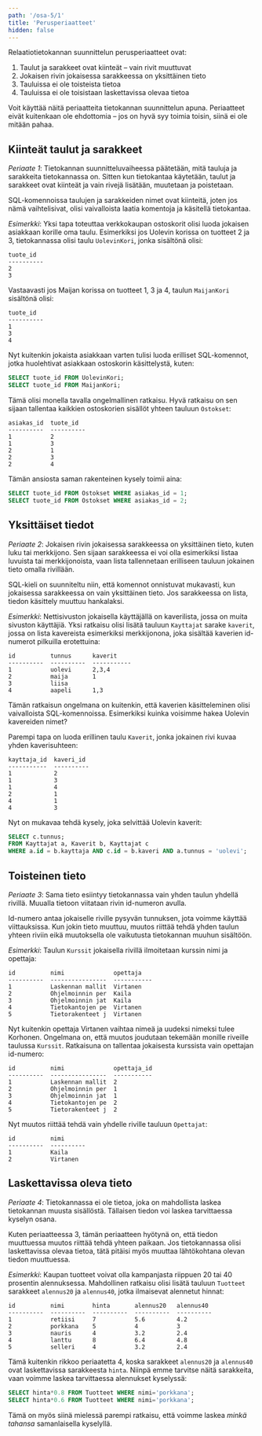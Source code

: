 ```yaml
---
path: '/osa-5/1'
title: 'Perusperiaatteet'
hidden: false
---
```


Relaatiotietokannan suunnittelun perusperiaatteet ovat:

1. Taulut ja sarakkeet ovat kiinteät – vain rivit muuttuvat
2. Jokaisen rivin jokaisessa sarakkeessa on yksittäinen tieto
3. Tauluissa ei ole toisteista tietoa
4. Tauluissa ei ole toisistaan laskettavissa olevaa tietoa

Voit käyttää näitä periaatteita tietokannan suunnittelun apuna.
Periaatteet eivät kuitenkaan ole ehdottomia –
jos on hyvä syy toimia toisin, siinä ei ole mitään pahaa.

## Kiinteät taulut ja sarakkeet

_Periaate 1_:
Tietokannan suunnitteluvaiheessa päätetään,
mitä tauluja ja sarakkeita tietokannassa on.
Sitten kun tietokantaa käytetään,
taulut ja sarakkeet ovat kiinteät ja
vain rivejä lisätään, muutetaan ja poistetaan.

SQL-komennoissa taulujen ja sarakkeiden nimet ovat kiinteitä,
joten jos nämä vaihtelisivat, olisi vaivalloista
laatia komentoja ja käsitellä tietokantaa.

_Esimerkki_: Yksi tapa toteuttaa verkkokaupan ostoskorit
olisi luoda jokaisen asiakkaan korille oma taulu.
Esimerkiksi jos Uolevin korissa on tuotteet 2 ja 3,
tietokannassa olisi taulu `UolevinKori`, jonka sisältönä olisi:

```x
tuote_id
----------
2
3
```

Vastaavasti jos Maijan korissa on tuotteet 1, 3 ja 4,
taulun `MaijanKori` sisältönä olisi:

```x
tuote_id
----------
1
3
4
```

Nyt kuitenkin jokaista asiakkaan varten tulisi luoda
erilliset SQL-komennot, jotka huolehtivat asiakkaan
ostoskorin käsittelystä, kuten:

```sql
SELECT tuote_id FROM UolevinKori;
SELECT tuote_id FROM MaijanKori;
```

Tämä olisi monella tavalla ongelmallinen ratkaisu.
Hyvä ratkaisu on sen sijaan tallentaa kaikkien
ostoskorien sisällöt yhteen tauluun `Ostokset`:

```x
asiakas_id  tuote_id
----------  ----------
1           2
1           3
2           1
2           3
2           4
```

Tämän ansiosta saman rakenteinen kysely toimii aina:

```sql
SELECT tuote_id FROM Ostokset WHERE asiakas_id = 1;
SELECT tuote_id FROM Ostokset WHERE asiakas_id = 2;
```

## Yksittäiset tiedot

_Periaate 2_:
Jokaisen rivin jokaisessa sarakkeessa on yksittäinen tieto,
kuten luku tai merkkijono.
Sen sijaan sarakkeessa ei voi olla
esimerkiksi listaa luvuista tai merkkijonoista,
vaan lista tallennetaan erilliseen tauluun
jokainen tieto omalla rivillään.

SQL-kieli on suunniteltu niin,
että komennot onnistuvat mukavasti,
kun jokaisessa sarakkeessa on vain yksittäinen tieto.
Jos sarakkeessa on lista, tiedon käsittely muuttuu hankalaksi.

_Esimerkki_: Nettisivuston jokaisella käyttäjällä on kaverilista,
jossa on muita sivuston käyttäjiä.
Yksi ratkaisu olisi lisätä tauluun `Kayttajat`
sarake `kaverit`, jossa on lista kavereista
esimerkiksi merkkijonona, joka sisältää kaverien id-numerot
pilkuilla erotettuina:

```x
id          tunnus      kaverit
----------  ----------  -----------
1           uolevi      2,3,4
2           maija       1
3           liisa       
4           aapeli      1,3
```

Tämän ratkaisun ongelmana on kuitenkin,
että kaverien käsitteleminen olisi vaivalloista SQL-komennoissa.
Esimerkiksi kuinka voisimme hakea Uolevin kavereiden nimet?

Parempi tapa on luoda erillinen taulu `Kaverit`,
jonka jokainen rivi kuvaa yhden kaverisuhteen:

```x
kayttaja_id  kaveri_id
-----------  ----------
1            2
1            3
1            4
2            1
4            1
4            3
```

Nyt on mukavaa tehdä kysely, joka selvittää Uolevin kaverit:

```sql
SELECT c.tunnus;
FROM Kayttajat a, Kaverit b, Kayttajat c
WHERE a.id = b.kayttaja AND c.id = b.kaveri AND a.tunnus = 'uolevi';
```

## Toisteinen tieto

_Periaate 3_:
Sama tieto esiintyy tietokannassa vain yhden taulun
yhdellä rivillä.
Muualla tietoon viitataan rivin id-numeron avulla.

Id-numero antaa jokaiselle riville pysyvän tunnuksen,
jota voimme käyttää viittauksissa.
Kun jokin tieto muuttuu, muutos riittää tehdä yhden taulun
yhteen riviin eikä muutoksella ole vaikutusta tietokannan
muuhun sisältöön.

_Esimerkki_: Taulun `Kurssit` jokaisella rivillä ilmoitetaan
kurssin nimi ja opettaja:

```x
id          nimi              opettaja
----------  ----------------  -----------
1           Laskennan mallit  Virtanen   
2           Ohjelmoinnin per  Kaila
3           Ohjelmoinnin jat  Kaila
4           Tietokantojen pe  Virtanen          
5           Tietorakenteet j  Virtanen     
```

Nyt kuitenkin opettaja Virtanen vaihtaa nimeä
ja uudeksi nimeksi tulee Korhonen.
Ongelmana on, että muutos joudutaan tekemään monille
riveille taulussa `Kurssit`. Ratkaisuna on tallentaa
jokaisesta kurssista vain opettajan id-numero:

```x
id          nimi              opettaja_id
----------  ----------------  -----------
1           Laskennan mallit  2
2           Ohjelmoinnin per  1
3           Ohjelmoinnin jat  1
4           Tietokantojen pe  2
5           Tietorakenteet j  2
```

Nyt muutos riittää tehdä vain yhdelle riville
tauluun `Opettajat`:

```x
id          nimi      
----------  ----------
1           Kaila     
2           Virtanen
```

## Laskettavissa oleva tieto

_Periaate 4_:
Tietokannassa ei ole tietoa, joka on mahdollista laskea
tietokannan muusta sisällöstä.
Tällaisen tiedon voi laskea tarvittaessa kyselyn osana.

Kuten periaatteessa 3,
tämän periaatteen hyötynä on,
että tiedon muuttuessa muutos riittää tehdä yhteen paikaan.
Jos tietokannassa olisi laskettavissa olevaa tietoa,
tätä pitäisi myös muuttaa lähtökohtana olevan tiedon muuttuessa.

_Esimerkki_: Kaupan tuotteet voivat olla
kampanjasta riippuen 20 tai 40 prosentin alennuksessa.
Mahdollinen ratkaisu olisi lisätä tauluun `Tuotteet` sarakkeet
`alennus20` ja `alennus40`, jotka ilmaisevat alennetut hinnat:

```x
id          nimi        hinta       alennus20   alennus40
----------  ----------  ----------  ----------  ----------
1           retiisi     7           5.6         4.2
2           porkkana    5           4           3
3           nauris      4           3.2         2.4
4           lanttu      8           6.4         4.8
5           selleri     4           3.2         2.4
```

Tämä kuitenkin rikkoo periaatetta 4,
koska sarakkeet `alennus20` ja `alennus40` ovat
laskettavissa sarakkeesta `hinta`.
Niinpä emme tarvitse näitä sarakkeita,
vaan voimme laskea tarvittaessa alennukset kyselyssä:

```sql
SELECT hinta*0.8 FROM Tuotteet WHERE nimi='porkkana';
SELECT hinta*0.6 FROM Tuotteet WHERE nimi='porkkana';
```

Tämä on myös siinä mielessä parempi ratkaisu,
että voimme laskea _minkä tahansa_ samanlaisella kyselyllä.
